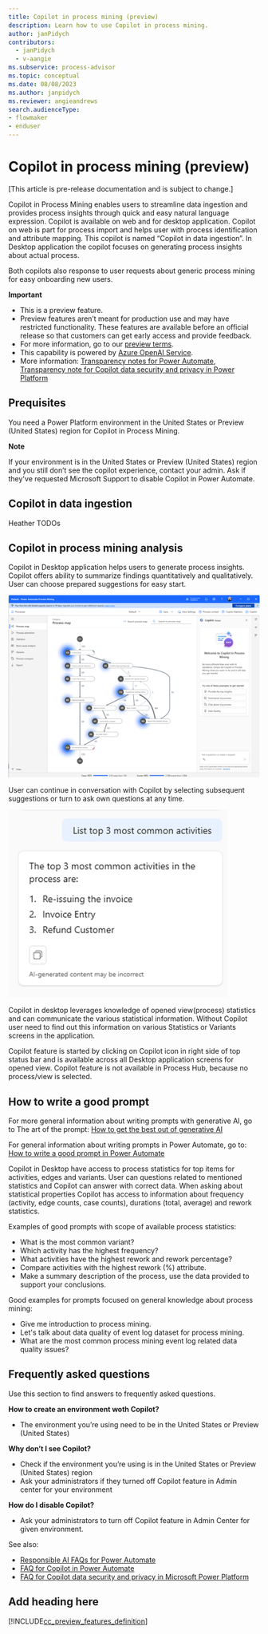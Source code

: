 ```yaml
---
title: Copilot in process mining (preview)
description: Learn how to use Copilot in process mining.
author: janPidych
contributors:
  - janPidych
  - v-aangie
ms.subservice: process-advisor
ms.topic: conceptual
ms.date: 08/08/2023
ms.author: janpidych
ms.reviewer: angieandrews
search.audienceType:
- flowmaker
- enduser
---
```


# Copilot in process mining (preview)

[This article is pre-release documentation and is subject to change.]

Copilot in Process Mining enables users to streamline data ingestion and provides process insights through quick and easy natural language expression. Copilot is available on web and for desktop application. Copilot on web is part for process import and helps user with process identification and attribute mapping. This copilot is named “Copilot in data ingestion”. In Desktop application the copilot focuses on generating process insights about actual process.

Both copilots also response to user requests about generic process mining for easy onboarding new users.

**Important**

-	This is a preview feature.
-	Preview features aren’t meant for production use and may have restricted functionality. These features are available before an official release so that customers can get early access and provide feedback.
-	For more information, go to our [preview terms](https://powerplatform.microsoft.com/legaldocs/supp-powerplatform-preview/).
-	This capability is powered by [Azure OpenAI Service](https://learn.microsoft.com/en-us/azure/cognitive-services/openai/overview).
-	More information: [Transparency notes for Power Automate](https://learn.microsoft.com/en-us/power-automate/transparency-note), [Transparency note for Copilot data security and privacy in Power Platform](https://learn.microsoft.com/en-us/power-platform/transparency-note-copilot-data-security-privacy)


## Prequisites
You need a Power Platform environment in the United States or Preview (United States) region for Copilot in Process Mining. 

 **Note**
 
If your environment is in the United States or Preview (United States) region and you still don’t see the copilot experience, contact your admin. Ask if they've requested Microsoft Support to disable Copilot in Power Automate.

## Copilot in data ingestion

Heather TODOs

## Copilot in process mining analysis

Copilot in Desktop application helps users to generate process insights. Copilot offers ability to summarize findings quantitatively and qualitatively. User can choose prepared suggestions for easy start.

![Screenshot of Copilot in Desktop application.](media/copilot-desktop-app.png)

User can continue in conversation with Copilot by selecting subsequent suggestions or turn to ask own questions at any time.

![Screenshot of Copilot asnwering custom prompt by user.](media/copilot-custom-prompt.png)


Copilot in desktop leverages knowledge of opened view(process) statistics and can communicate the various statistical information. Without Copilot user need to find out this information on various Statistics or Variants screens in the application.

Copilot feature is started by clicking on Copilot icon in right side of top status bar and is available across all Desktop application screens for opened view. Copilot feature is not available in Process Hub, because no process/view is selected.

## How to write a good prompt
For more general information about writing prompts with generative AI, go to The art of the prompt: [How to get the best out of generative AI](https://news.microsoft.com/source/features/ai/the-art-of-the-prompt-how-to-get-the-best-out-of-generative-ai/)

For general information about writing prompts in Power Automate, go to: [How to write a good prompt in Power Automate](https://learn.microsoft.com/en-us/power-automate/get-started-with-copilot#how-to-write-a-good-prompt)

Copilot in Desktop have access to process statistics for top items for activities, edges and variants. User can questions related to mentioned statistics and Copilot can answer with correct data. When asking about statistical properties Copilot has access to information about frequency (activity, edge counts, case counts), durations (total, average) and rework statistics.

Examples of good prompts with scope of available process statistics:
-	What is the most common variant?
-	Which activity has the highest frequency?
-	What activities have the highest rework and rework percentage?
-	Compare activities with the highest rework (%) attribute.
-	Make a summary description of the process, use the data provided to support your conclusions.

Good examples for prompts focused on general knowledge about process mining:
-	Give me introduction to process mining.
-	Let's talk about data quality of event log dataset for process mining.
-	What are the most common process mining event log related data quality issues?

## Frequently asked questions
Use this section to find answers to frequently asked questions.

**How to create an environment woth Copilot?**
- The environment you’re using need to be in the United States or Preview (United States)

**Why don’t I see Copilot?**
- Check if the environment you’re using is in the United States or Preview (United States) region
- Ask your administrators if they turned off Copilot feature in Admin center for your environment

**How do I disable Copilot?**
- Ask your administrators to turn off Copilot feature in Admin Center for given environment.

See also:

-	[Responsible AI FAQs for Power Automate](https://learn.microsoft.com/en-us/power-automate/responsible-ai-overview)
-	[FAQ for Copilot in Power Automate](https://learn.microsoft.com/en-us/power-automate/faqs-copilot)
-	[FAQ for Copilot data security and privacy in Microsoft Power Platform](https://learn.microsoft.com/en-us/power-platform/faqs-copilot-data-security-privacy)


## Add heading here

[!INCLUDE[cc_preview_features_definition](../includes/cc-preview-features-definition.md)]
